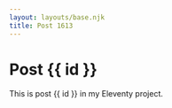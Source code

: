 ```yaml
---
layout: layouts/base.njk
title: Post 1613
---
```


# Post {{ id }}

This is post {{ id }} in my Eleventy project.
